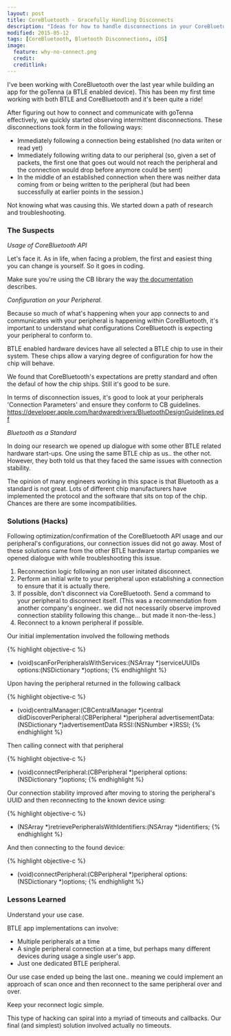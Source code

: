 ```yaml
---
layout: post
title: CoreBluetooth - Gracefully Handling Disconnects
description: "Ideas for how to handle disconnections in your CoreBluetooth app"
modified: 2015-05-12
tags: [CoreBluetooth, Bluetooth Disconnections, iOS]
image:
  feature: why-no-connect.png
  credit: 
  creditlink: 
---
```


I've been working with CoreBluetooth over the last year while building an app for the goTenna (a BTLE enabled device). This has been my first time working with both BTLE and CoreBluetooth and it's been quite a ride!

After figuring out how to connect and communicate with goTenna effectively, we quickly started observing intermittent disconnections. These disconnections took form in the following ways:

* Immediately following a connection being established (no data writen or read yet)
* Immediately following writing data to our peripheral (so, given a set of packets, the first one that goes out would not reach the peripheral and the connection would drop before anymore could be sent)
* In the middle of an established connection when there was neither data coming from or being written to the peripheral (but had been successfully at earlier points in the session.)

Not knowing what was causing this. We started down a path of research and troubleshooting.

### The Suspects

*Usage of CoreBluetooth API*

Let's face it. As in life, when facing a problem, the first and easiest thing you can change is yourself. So it goes in coding.

Make sure you're using the CB library the way [the documentation](https://developer.apple.com/library/ios/documentation/NetworkingInternetWeb/Conceptual/CoreBluetooth_concepts/AboutCoreBluetooth/Introduction.html) describes.

*Configuration on your Peripheral.*

Because so much of what's happening when your app connects to and communicates with your peripheral is happening within CoreBluetooth, it's important to understand what configurations CoreBluetooth is expecting your peripheral to conform to.

BTLE enabled hardware devices have all selected a BTLE chip to use in their system. These chips allow a varying degree of configuration for how the chip will behave. 

We found that CoreBluetooth's expectations are pretty standard and often the defaul of how the chip ships. Still it's good to be sure.

In terms of disconnection issues, it's good to look at your peripherals 'Connection Parameters' and ensure they conform to CB guidelines. https://developer.apple.com/hardwaredrivers/BluetoothDesignGuidelines.pdf

*Bluetooth as a Standard*

In doing our research we opened up dialogue with some other BTLE related hardware start-ups. One using the same BTLE chip as us.. the other not. However, they both told us that they faced the same issues with connection stability.

The opinion of many engineers working in this space is that Bluetooth as a standard is not great. Lots of different chip manufacturers have implemented the protocol and the software that sits on top of the chip. Chances are there are some incompatibilities. 

### Solutions (Hacks)

Following optimization/confirmation of the CoreBluetooth API usage and our peripheral's configurations, our connection issues did not go away. Most of these solutions came from the other BTLE hardware startup companies we opened dialogue with while troubleshooting this issue.

1. Reconnection logic following an non user initated disconnect.
2. Perform an initial write to your peripheral upon establishing a connection to ensure that it is actually there.
3. If possible, don't disconnect via CoreBluetooth. Send a command to your peripheral to disconnect itself. (This was a recommendation from another company's engineer.. we did not necessarily observe improved connection stability following this change... but made it non-the-less.)
4. Reconnect to a known peripheral if possible. 

Our initial implementation involved the following methods

{% highlight objective-c %}
- (void)scanForPeripheralsWithServices:(NSArray *)serviceUUIDs options:(NSDictionary *)options;
{% endhighlight %}

Upon having the peripheral returned in the following callback

{% highlight objective-c %}
- (void)centralManager:(CBCentralManager *)central didDiscoverPeripheral:(CBPeripheral *)peripheral advertisementData:(NSDictionary *)advertisementData RSSI:(NSNumber *)RSSI;
{% endhighlight %}

Then calling connect with that peripheral

{% highlight objective-c %}
- (void)connectPeripheral:(CBPeripheral *)peripheral options:(NSDictionary *)options;
{% endhighlight %}

Our connection stability improved after moving to storing the peripheral's UUID and then reconnecting to the known device using:

{% highlight objective-c %}
- (NSArray *)retrievePeripheralsWithIdentifiers:(NSArray *)identifiers;
{% endhighlight %}

And then connecting to the found device:

{% highlight objective-c %}
- (void)connectPeripheral:(CBPeripheral *)peripheral options:(NSDictionary *)options;
{% endhighlight %}

### Lessons Learned

Understand your use case.

BTLE app implementations can involve:
* Multiple peripherals at a time 
* A single peripheral connection at a time, but perhaps many different devices during usage a single user's app.
* Just one dedicated BTLE peripheral. 

Our use case ended up being the last one.. meaning we could implement an approach of scan once and then reconnect to the same peripheral over and over.

Keep your reconnect logic simple.

This type of hacking can spiral into a myriad of timeouts and callbacks. Our final (and simplest) solution involved actually no timeouts. 





